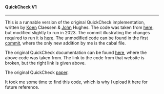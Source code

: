 #### QuickCheck V1
---

This is a runnable version of the original QuickCheck implementation, written by [Koen](https://www.cse.chalmers.se/~koen/) Claessen & [John](https://www.cse.chalmers.se/~rjmh/) Hughes. The code was taken from [here](https://www.cse.chalmers.se/~rjmh/QuickCheck/QuickCheck.hs), but modified slightly to run in 2023. The commit illustrating the changes required to run it is [here](https://github.com/Rewbert/quickcheck-v1/commit/392daabe04b0fffb3e10d5c2bbb68c5d6cff9fd8). The unmodified code can be found in the first [commit](https://github.com/Rewbert/quickcheck-v1/tree/0b926b3e5ccd5a8147cc1b8671f911ee3975246f), where the only new addition by me is the cabal file.

The original QuickCheck documentation can be found [here](https://www.cse.chalmers.se/~rjmh/QuickCheck/manual.html), where the above code was taken from. The link to the code from that website is broken, but the right link is given above.

The original QuickCheck [paper](https://dl.acm.org/doi/abs/10.1145/351240.351266).

It took me some time to find this code, which is why I upload it here for future reference.
